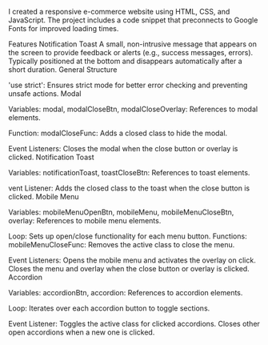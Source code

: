 I created a responsive e-commerce website using HTML, CSS, and JavaScript. The project includes a code snippet that preconnects to Google Fonts for improved loading times.

Features
Notification Toast
A small, non-intrusive message that appears on the screen to provide feedback or alerts (e.g., success messages, errors).
Typically positioned at the bottom and disappears automatically after a short duration.
General Structure

'use strict': Ensures strict mode for better error checking and preventing unsafe actions.
Modal

Variables:
modal, modalCloseBtn, modalCloseOverlay: References to modal elements.

Function:
modalCloseFunc: Adds a closed class to hide the modal.

Event Listeners:
Closes the modal when the close button or overlay is clicked.
Notification Toast

Variables:
notificationToast, toastCloseBtn: References to toast elements.

vent Listener:
Adds the closed class to the toast when the close button is clicked.
Mobile Menu

Variables:
mobileMenuOpenBtn, mobileMenu, mobileMenuCloseBtn, overlay: References to mobile menu elements.

Loop:
Sets up open/close functionality for each menu button.
Functions:
mobileMenuCloseFunc: Removes the active class to close the menu.

Event Listeners:
Opens the mobile menu and activates the overlay on click.
Closes the menu and overlay when the close button or overlay is clicked.
Accordion

Variables:
accordionBtn, accordion: References to accordion elements.

Loop:
Iterates over each accordion button to toggle sections.

Event Listener:
Toggles the active class for clicked accordions.
Closes other open accordions when a new one is clicked.
